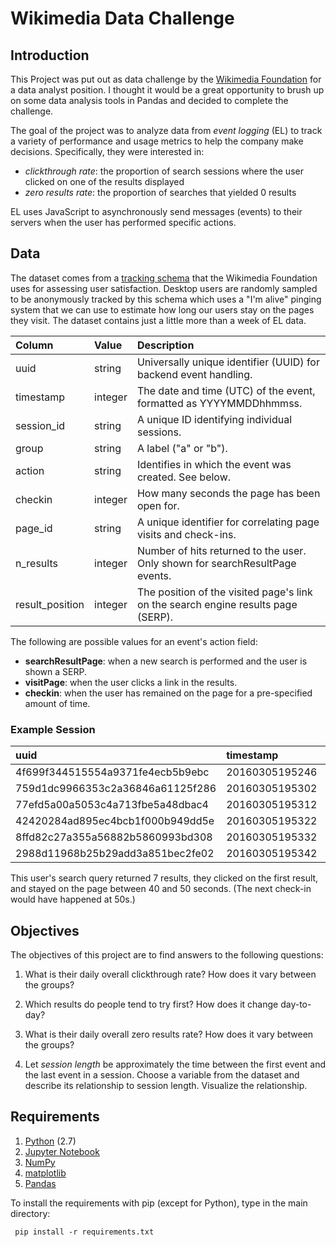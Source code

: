 # Wikimedia Data Challenge

## Introduction

This Project was put out as data challenge by the <a href="https://wikimediafoundation.org/wiki/Home">Wikimedia Foundation</a> for a data analyst position. I thought it would be a great opportunity to brush up on some data analysis tools in Pandas and decided to complete the challenge.


The goal of the project was to analyze data from *event logging* (EL) to track a variety of performance and usage metrics to help the company make decisions. Specifically, they were interested in:

- *clickthrough rate*: the proportion of search sessions where the user clicked on one of the results displayed
- *zero results rate*: the proportion of searches that yielded 0 results

EL uses JavaScript to asynchronously send messages (events) to their servers when the user has performed specific actions. 


## Data

The dataset comes from a [tracking schema](3) that the Wikimedia Foundation uses for assessing user satisfaction. Desktop users are randomly sampled to be anonymously tracked by this schema which uses a "I'm alive" pinging system that we can use to estimate how long our users stay on the pages they visit. The dataset contains just a little more than a week of EL data.

| Column          | Value   | Description                                                                       |
|:----------------|:--------|:----------------------------------------------------------------------------------|
| uuid            | string  | Universally unique identifier (UUID) for backend event handling.                  |
| timestamp       | integer | The date and time (UTC) of the event, formatted as YYYYMMDDhhmmss.                |
| session_id      | string  | A unique ID identifying individual sessions.                                      |
| group           | string  | A label ("a" or "b").                                     |
| action          | string  | Identifies in which the event was created. See below.                             |
| checkin         | integer | How many seconds the page has been open for.                                      |
| page_id         | string  | A unique identifier for correlating page visits and check-ins.                    |
| n_results       | integer | Number of hits returned to the user. Only shown for searchResultPage events.      |
| result_position | integer | The position of the visited page's link on the search engine results page (SERP). |

The following are possible values for an event's action field:

- **searchResultPage**: when a new search is performed and the user is shown a SERP.
- **visitPage**: when the user clicks a link in the results.
- **checkin**: when the user has remained on the page for a pre-specified amount of time.

### Example Session

|uuid                             |      timestamp|session_id       |group |action           | checkin|page_id          | n_results| result_position|
|:--------------------------------|:--------------|:----------------|:-----|:----------------|-------:|:----------------|---------:|---------------:|
|4f699f344515554a9371fe4ecb5b9ebc | 20160305195246|001e61b5477f5efc |b     |searchResultPage |      NA|1b341d0ab80eb77e |         7|              NA|
|759d1dc9966353c2a36846a61125f286 | 20160305195302|001e61b5477f5efc |b     |visitPage        |      NA|5a6a1f75124cbf03 |        NA|               1|
|77efd5a00a5053c4a713fbe5a48dbac4 | 20160305195312|001e61b5477f5efc |b     |checkin          |      10|5a6a1f75124cbf03 |        NA|               1|
|42420284ad895ec4bcb1f000b949dd5e | 20160305195322|001e61b5477f5efc |b     |checkin          |      20|5a6a1f75124cbf03 |        NA|               1|
|8ffd82c27a355a56882b5860993bd308 | 20160305195332|001e61b5477f5efc |b     |checkin          |      30|5a6a1f75124cbf03 |        NA|               1|
|2988d11968b25b29add3a851bec2fe02 | 20160305195342|001e61b5477f5efc |b     |checkin          |      40|5a6a1f75124cbf03 |        NA|               1|

This user's search query returned 7 results, they clicked on the first result, and stayed on the page between 40 and 50 seconds. (The next check-in would have happened at 50s.)

[1]: https://www.mediawiki.org/wiki/Wikimedia_Discovery
[2]: https://wikimediafoundation.org/wiki/Home
[3]: https://meta.wikimedia.org/wiki/Schema:TestSearchSatisfaction2


## Objectives

The objectives of this project are to find answers to the following questions:

1. What is their daily overall clickthrough rate? How does it vary between the groups?

2. Which results do people tend to try first? How does it change day-to-day?

3. What is their daily overall zero results rate? How does it vary between the groups?

4. Let *session length* be approximately the time between the first event and the last event in a session. Choose a variable from the dataset and describe its relationship to session length. Visualize the relationship.



## Requirements 
1. <a href="https://www.python.org/"> Python</a> (2.7)
2. <a href="http://jupyter.org/">Jupyter Notebook</a>
3. <a href="http://www.numpy.org/">NumPy</a>
4. <a href="http://matplotlib.org/">matplotlib</a>
5. <a href="http://pandas.pydata.org">Pandas</a>


To install the requirements with pip (except for Python), type in the main directory:

<code> pip install -r requirements.txt </code>